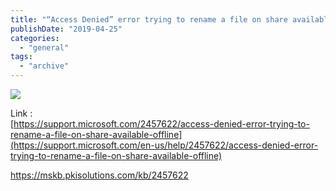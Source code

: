 ```yaml
---
title: "“Access Denied” error trying to rename a file on share available offline"
publishDate: "2019-04-25"
categories: 
  - "general"
tags:
  - "archive"
---
```


![](https://i2.wp.com/www.ramblinggeek.co.uk/wp-content/uploads/2019/04/folder-redirectiion-renname.gif?fit=900%2C727&ssl=1)

Link :  
[https://support.microsoft.com/2457622/access-denied-error-trying-to-rename-a-file-on-share-available-offline](https://support.microsoft.com/en-us/help/2457622/access-denied-error-trying-to-rename-a-file-on-share-available-offline)

https://mskb.pkisolutions.com/kb/2457622